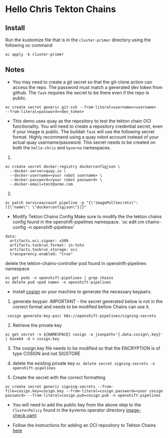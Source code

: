 # Hello Chris Tekton Chains

## Install
Run the kustomize file that is in the `cluster-primer` directory using the following oc command
```
oc apply -k cluster-primer
```

## Notes
* You may need to create a git secret so that the git-clone action can access the repo. The password must match a generated dev token from github. The `Task` requires the secret to be there even if the repo is public.
```
oc create secret generic git-ssh --from-literal=username=<username>
--from-literal=password=<dev_token>
```

* This demo uses quay as the repository to test the tekton chain OCI functionality. You will need to create a repository credential secret, even if your image is public. The buildah `Task` will use the following secret format. Highly recommend using a quay robot account instead of your actual quay username/password. This secret needs to be created on both the `hello-chris` and `kyverno` namespaces.

1)
```
oc create secret docker-registry dockerconfigjson \
  --docker-server=quay.io \
  --docker-username=<your robot username> \
  --docker-password=<your robot password> \
  --docker-email=test@acme.com 
  ```

2)
```
oc patch serviceaccount pipeline -p "{\"imagePullSecrets\": [{\"name\": \"dockerconfigjson\"}]}"
```

* Modify Tekton Chains Config
Make sure to modify the the tekton chains config found in the openshift-pipelines namespace.
`oc edit cm chains-config -n openshift-pipelines'

```
data:
  artifacts.oci.signer: x509
  artifacts.taskrun.format: in-toto
  artifacts.taskrun.storage: oci
  transparency.enabled: "true"
```

delete the tekton-chains-controller pod found in openshift-pipelines namespace
```
oc get pods -n openshift-pipelines | grep chains
oc delete pod <pod name> -n openshift-pipelines
```

* Install [cosign](https://docs.sigstore.dev/cosign/installation/) on your machine to generate the necessary keypairs.

1) generate keypair. IMPORTANT - the secret generated below is not in the correct format and needs to be modified before Chains can use it.

```
 cosign generate-key-pair k8s://openshift-pipelines/signing-secrets
```

2) Retrieve the private key

```
oc get secret -n ${NAMESPACE} cosign -o jsonpath='{.data.cosign\.key}' | base64 -d > cosign.key
```

3) The cosign.key file needs to be modified so that the ENCRYPTION is of type COSIGN and not SIGSTORE

4) delete the existing private key `oc delete secret signing-secrets -n openshift-pipelines`

5) Create the secret with the correct formatting
```
oc create secret generic signing-secrets --from-file=cosign.key=cosign.key --from-literal=cosign.password=<your cosign password> --from-literal=cosign.pub=cosign.pub -n openshift-pipelines
```

* You will need to add the public key from the above step to the `ClusterPolicy` found in the kyverno operator directory [image-check.yaml](/k8s/operators/kyverno/base/image-check.yaml)

* Follow the instructions for adding an OCI repository to Tekton Chains
[here](https://docs.openshift.com/container-platform/4.10/cicd/pipelines/using-tekton-chains-for-openshift-pipelines-supply-chain-security.html#creating-and-verifying-task-run-signatures-without-any-additional-authentication_using-tekton-chains-for-openshift-pipelines-supply-chain-security)